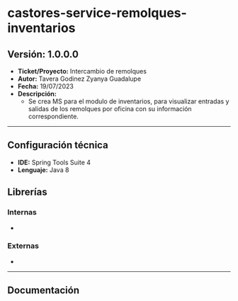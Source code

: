 # castores-service-remolques-inventarios

## Versión: 1.0.0.0
- __Ticket/Proyecto:__ Intercambio de remolques
- __Autor:__ Tavera Godinez Zyanya Guadalupe
- __Fecha:__ 19/07/2023
- __Descripción:__ 
    - Se crea MS para el modulo de inventarios, para visualizar entradas y salidas de los remolques por oficina con su información correspondiente.
--------

## Configuración técnica
- __IDE:__ Spring Tools Suite 4
- __Lenguaje:__ Java 8 

## Librerías
### Internas
-

### Externas
-
-------------

## Documentación